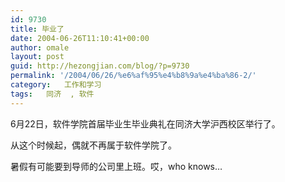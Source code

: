 ```yaml
---
id: 9730
title: 毕业了
date: 2004-06-26T11:10:41+00:00
author: omale
layout: post
guid: http://hezongjian.com/blog/?p=9730
permalink: '/2004/06/26/%e6%af%95%e4%b8%9a%e4%ba%86-2/'
category:   工作和学习  
tags:   同济  , 软件
---
```

6月22日，软件学院首届毕业生毕业典礼在同济大学沪西校区举行了。

从这个时候起，偶就不再属于软件学院了。

暑假有可能要到导师的公司里上班。哎，who&nbsp;knows&#8230;
	  
&nbsp;